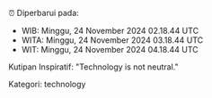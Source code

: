⏰ Diperbarui pada:
- WIB: Minggu, 24 November 2024 02.18.44 UTC
- WITA: Minggu, 24 November 2024 03.18.44 UTC
- WIT: Minggu, 24 November 2024 04.18.44 UTC

Kutipan Inspiratif:
"Technology is not neutral."


Kategori: technology

